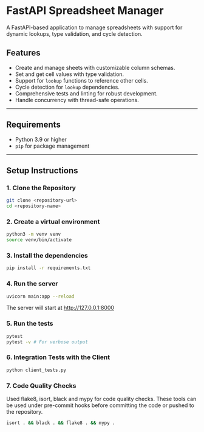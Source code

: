# FastAPI Spreadsheet Manager

A FastAPI-based application to manage spreadsheets with support for dynamic lookups, type validation, and cycle detection.

## Features

- Create and manage sheets with customizable column schemas.
- Set and get cell values with type validation.
- Support for `lookup` functions to reference other cells.
- Cycle detection for `lookup` dependencies.
- Comprehensive tests and linting for robust development.
- Handle concurrency with thread-safe operations.

---

## Requirements

- Python 3.9 or higher
- `pip` for package management

---

## Setup Instructions

### 1. Clone the Repository

```bash
git clone <repository-url>
cd <repository-name>
```

### 2. Create a virtual environment

```bash
python3 -m venv venv
source venv/bin/activate 
```

### 3. Install the dependencies

```bash
pip install -r requirements.txt
```


### 4. Run the server
```bash
uvicorn main:app --reload
```

The server will start at http://127.0.0.1:8000

### 5. Run the tests
```bash
pytest
pytest -v # For verbose output
```

### 6. Integration Tests with the Client
```bash
python client_tests.py
```


### 7. Code Quality Checks
Used flake8, isort, black and mypy for code quality checks.
These tools can be used under pre-commit hooks before committing the code or pushed to the repository.
```bash
isort . && black . && flake8 . && mypy .
```

